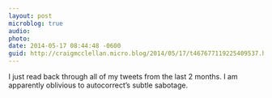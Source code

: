 ```yaml
---
layout: post
microblog: true
audio: 
photo: 
date: 2014-05-17 08:44:48 -0600
guid: http://craigmcclellan.micro.blog/2014/05/17/t467677119225409537.html
---
```

I just read back through all of my tweets from the last 2 months. I am apparently oblivious to autocorrect’s subtle sabotage.
